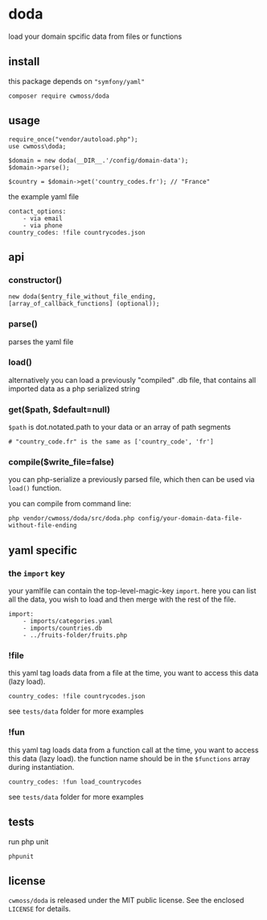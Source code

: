# doda

load your domain spcific data from files or functions

## install 

this package depends on `"symfony/yaml"`

    composer require cwmoss/doda

## usage

    require_once("vendor/autoload.php");
    use cwmoss\doda;

    $domain = new doda(__DIR__.'/config/domain-data');
    $domain->parse();

    $country = $domain->get('country_codes.fr'); // "France"

the example yaml file

    contact_options:
        - via email
        - via phone
    country_codes: !file countrycodes.json

## api

### constructor()

    new doda($entry_file_without_file_ending, [array_of_callback_functions] (optional));

### parse()

parses the yaml file

### load()

alternatively you can load a previously "compiled" .db file, that contains all imported data as a php serialized string

### get($path, $default=null)

`$path` is dot.notated.path to your data or an array of path segments

    # "country_code.fr" is the same as ['country_code', 'fr']

### compile($write_file=false)

you can php-serialize a previously parsed file, which then can be used via `load()` function.

you can compile from command line:

    php vendor/cwmoss/doda/src/doda.php config/your-domain-data-file-without-file-ending

## yaml specific

### the `import` key

your yamlfile can contain the top-level-magic-key `import`. here you can list all the data, you wish to load and then merge with the rest of the file.

    import:
        - imports/categories.yaml
        - imports/countries.db
        - ../fruits-folder/fruits.php

### !file

this yaml tag loads data from a file at the time, you want to access this data (lazy load).

    country_codes: !file countrycodes.json

see `tests/data` folder for more examples

### !fun

this yaml tag loads data from a function call at the time, you want to access this data (lazy load).
the function name should be in the `$functions` array during instantiation.

    country_codes: !fun load_countrycodes

see `tests/data` folder for more examples

## tests

run php unit

    phpunit

## license

`cwmoss/doda` is released under the MIT public license. See the enclosed `LICENSE` for details.
